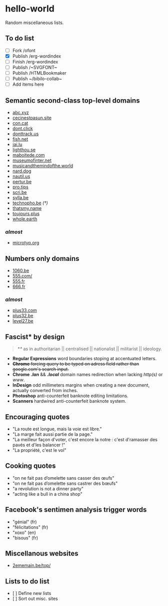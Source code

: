 # hello-world
Random miscellaneous lists.

## To do list
* [ ] Fork /ofont
* [x] Publish /erg-wordindex
* [ ] Finish /erg-wordindex
* [ ] Publish /~SVGFONT~
* [ ] Publish /HTMLBookmaker
* [ ] Publish ~/bibilo-collab~
* [ ] Add items here

## Semantic second-class top-level domains
* [abc.xyz](http://abc.xyz)
* [cecinestpasun.site](http://cecinestpasun.site)
* [con.cat](http://con.cat/)
* [dont.click](http://dont.click)
* [donttrack.us](http://donttrack.us/)
* [fish.net](http://fish.net/)
* [jai.lu](http://jai.lu)
* [lighthou.se](http://lightou.se)
* [maboitede.com](http://maboitede.com)
* [museumofinter.net](http://museumofinter.net/)
* [musicandthemindofthe.world](http://musicandthemindofthe.world/)
* [nard.dog](http://nard.dog/)
* [nautil.us](http://nautil.us)
* [pertur.be](http://pertur.be/)
* [pro.tips](http://pro.tips)
* [scri.be](http://scri.be)
* [sylla.be](http://sylla.be/)
* [technopho.be](technopho.be) *(†)*
* [thatsmy.name](https://thatsmy.name)
* [toujours.plus](http://toujours.plus)
* [whole.earth](http://whole.earth)

### *almost*
* [microtyp.org](http://microtyp.org/)

## Numbers only domains
* [1060.be](http://1060.be)
* [555.com/](http://www.555.com/)
* [555.fr](http://www.555.fr/)
* [666.fr](http://666.fr/)
### *almost*
* [plus33.com](http://plus33.com)
* [plus32.be](https://www.plus32.be/)
* [level27.be](https://level27.be/)

## Fascist\* by design
  > **\** as in authoritarian || centralised || nationalist || militarist || ideology.    

* **Regular Expressions** word boundaries stoping at accentuated letters.
* ~~**Chrome** forcing query to be typed on adress field rather than google.com's search input.~~
* **Chrome** ***.lan*** && ***.local*** domain names redirection when lacking *http(s)* or *www*.
* **InDesign** odd millimeters margins when creating a new document, actually converted from inches.
* **Photoshop** anti-counterfeit banknote editing limitations.
* **Scanners** hardwired anti-counterfeit banknote system.

## Encouraging quotes
* "La route est longue, mais la voie est libre."
* "La marge fait aussi partie de la page."
* "La meilleur façon d'voter, c'est encore la notre : c'est d'ramasser des pavés et d'les balancer !"
* "La propriété, c'est le vol"

## Cooking quotes
* "on ne fait pas d’omelette sans casser des œufs"
* "on ne fait pas d’omelette sans castrer des bœufs"
* "a revolution is not a dinner party"
* "acting like a bull in a china shop"

## Facebook's sentimen analysis trigger words
* "génial" (fr)
* "félicitations" (fr)
* "xoxo" (en)
* "bisous" (fr)

## Miscellanous websites
* [2ememain.be/top/](https://www.2ememain.be/top/)

## Lists to do list
* [ ] Define new lists
* [ ] Sort out misc. sites
